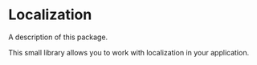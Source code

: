 # Localization

A description of this package.

This small library allows you to work with localization in your application.
